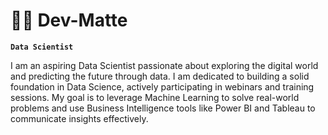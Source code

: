# 🏄‍♂️ Dev-Matte

**`Data Scientist`**

I am an aspiring Data Scientist passionate about exploring the digital world and predicting the future through data. I am dedicated to building a solid foundation in Data Science, actively participating in webinars and training sessions. My goal is to leverage Machine Learning to solve real-world problems and use Business Intelligence tools like Power BI and Tableau to communicate insights effectively.


 
